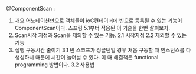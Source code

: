 @ComponentScan
:
1. 개요
어노테이션만으로 객체들이 ioC컨테이너에 빈으로 등록될 수 있는 기능이 ComponentScan이다. 스프링 5.1부터 적용된 이 기술을 한번 살펴보자.
2. Scan시작 지점과 Scan을 제외할 수 있는 기능.
2.1 시작지점
2.2 제외할 수 있는 기능
3. 실행 구동시간 줄이기
3.1 빈 스코프가 싱글턴일 경우 처음 구동할 때 인스턴스를 다 생성하시 때문에 시간이 늘어날 수 있다. 이 때 해결책은 functional programming 방법이다.
3.2 사용법